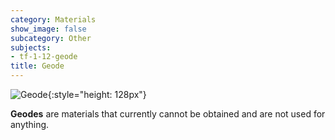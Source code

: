 ```yaml
---
category: Materials
show_image: false
subcategory: Other
subjects:
- tf-1-12-geode
title: Geode
---
```


![Geode](/images/docs/1.12/thermal-foundation/geode.png){:style="height: 128px"}


**Geodes** are materials that currently cannot be obtained and are not used for
anything.
